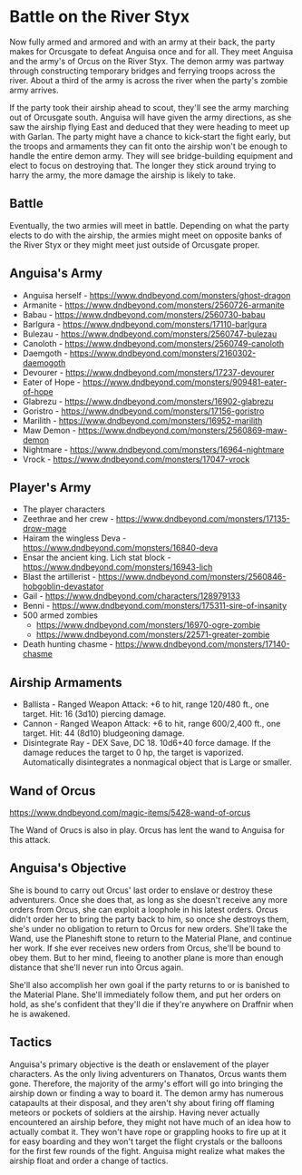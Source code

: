 # Battle on the River Styx
Now fully armed and armored and with an army at their back, the party makes for Orcusgate to defeat Anguisa once and for all. They meet Anguisa and the army's of Orcus on the River Styx. The demon army was partway through constructing temporary bridges and ferrying troops across the river. About a third of the army is across the river when the party's zombie army arrives.

If the party took their airship ahead to scout, they'll see the army marching out of Orcusgate south. Anguisa will have given the army directions, as she saw the airship flying East and deduced that they were heading to meet up with Garlan. The party might have a chance to kick-start the fight early, but the troops and armaments they can fit onto the airship won't be enough to handle the entire demon army. They will see bridge-building equipment and elect to focus on destroying that. The longer they stick around trying to harry the army, the more damage the airship is likely to take.

## Battle
Eventually, the two armies will meet in battle. Depending on what the party elects to do with the airship, the armies might meet on opposite banks of the River Styx or they might meet just outside of Orcusgate proper.

## Anguisa's Army
* Anguisa herself - https://www.dndbeyond.com/monsters/ghost-dragon
* Armanite - https://www.dndbeyond.com/monsters/2560726-armanite
* Babau - https://www.dndbeyond.com/monsters/2560730-babau
* Barlgura - https://www.dndbeyond.com/monsters/17110-barlgura
* Bulezau - https://www.dndbeyond.com/monsters/2560747-bulezau
* Canoloth - https://www.dndbeyond.com/monsters/2560749-canoloth
* Daemgoth - https://www.dndbeyond.com/monsters/2160302-daemogoth
* Devourer - https://www.dndbeyond.com/monsters/17237-devourer
* Eater of Hope - https://www.dndbeyond.com/monsters/909481-eater-of-hope
* Glabrezu - https://www.dndbeyond.com/monsters/16902-glabrezu
* Goristro - https://www.dndbeyond.com/monsters/17156-goristro
* Marilith - https://www.dndbeyond.com/monsters/16952-marilith
* Maw Demon - https://www.dndbeyond.com/monsters/2560869-maw-demon
* Nightmare - https://www.dndbeyond.com/monsters/16964-nightmare
* Vrock - https://www.dndbeyond.com/monsters/17047-vrock

## Player's Army
* The player characters
* Zeethrae and her crew - https://www.dndbeyond.com/monsters/17135-drow-mage
* Hairam the wingless Deva - https://www.dndbeyond.com/monsters/16840-deva
* Ensar the ancient king. Lich stat block - https://www.dndbeyond.com/monsters/16943-lich
* Blast the artillerist - https://www.dndbeyond.com/monsters/2560846-hobgoblin-devastator
* Gail - https://www.dndbeyond.com/characters/128979133
* Benni - https://www.dndbeyond.com/monsters/175311-sire-of-insanity
* 500 armed zombies
    * https://www.dndbeyond.com/monsters/16970-ogre-zombie
    * https://www.dndbeyond.com/monsters/22571-greater-zombie
* Death hunting chasme - https://www.dndbeyond.com/monsters/17140-chasme

## Airship Armaments
* Ballista - Ranged Weapon Attack: +6 to hit, range 120/480 ft., one target. Hit: 16 (3d10) piercing damage.
* Cannon - Ranged Weapon Attack: +6 to hit, range 600/2,400 ft., one target. Hit: 44 (8d10) bludgeoning damage.
* Disintegrate Ray - DEX Save, DC 18. 10d6+40 force damage. If the damage reduces the target to 0 hp, the target is vaporized. Automatically disintegrates a nonmagical object that is Large or smaller.

## Wand of Orcus
https://www.dndbeyond.com/magic-items/5428-wand-of-orcus

The Wand of Orucs is also in play. Orcus has lent the wand to Anguisa for this attack.

## Anguisa's Objective
She is bound to carry out Orcus' last order to enslave or destroy these adventurers. Once she does that, as long as she doesn't receive any more orders from Orcus, she can exploit a loophole in his latest orders. Orcus didn't order her to bring the party back to him, so once she destroys them, she's under no obligation to return to Orcus for new orders. She'll take the Wand, use the Planeshift stone to return to the Material Plane, and continue her work. If she ever receives new orders from Orcus, she'll be bound to obey them. But to her mind, fleeing to another plane is more than enough distance that she'll never run into Orcus again.

She'll also accomplish her own goal if the party returns to or is banished to the Material Plane. She'll immediately follow them, and put her orders on hold, as she's confident that they'll die if they're anywhere on Draffnir when he is awakened.

## Tactics
Anguisa's primary objective is the death or enslavement of the player characters. As the only living adventurers on Thanatos, Orcus wants them gone. Therefore, the majority of the army's effort will go into bringing the airship down or finding a way to board it. The demon army has numerous catapaults at their disposal, and they aren't shy about firing off flaming meteors or pockets of soldiers at the airship. Having never actually encountered an airship before, they might not have much of an idea how to actually combat it. They won't have rope or grappling hooks to fire up at it for easy boarding and they won't target the flight crystals or the balloons for the first few rounds of the fight. Anguisa might realize what makes the airship float and order a change of tactics.
